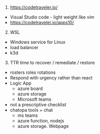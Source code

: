 
1. https://codetraveler.io/
- Visual Studio code - light weight like vim 
- https://codetraveler.io/apps10/


2. WSL 
- Windows service for Linux
- load balancer 
- k3d

3. TTR time to recover / remediate / restore

- rosters roles rotations
- Respond with urgency rather than react 
- Logic App
  - azure board
  - azure storage
  - Microsoft teams
- not a prescriptive checklist
- chatopa tools + chat
  - ms teams
  - azure function, nodejs
  - azure storage. Webpage



